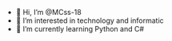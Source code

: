 - 👋 Hi, I’m @MCss-18
- 👀 I’m interested in technology and informatic
- 🌱 I’m currently learning Python and C#

<!---
MCss-18/MCss-18 is a ✨ special ✨ repository because its `README.md` (this file) appears on your GitHub profile.
You can click the Preview link to take a look at your changes.
--->
